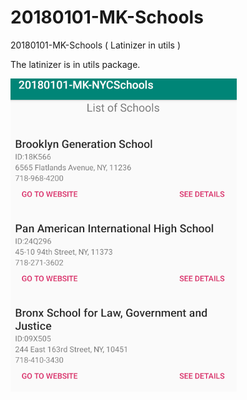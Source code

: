 # 20180101-MK-Schools
20180101-MK-Schools ( Latinizer in utils )

The latinizer is in utils package.

![image](https://raw.githubusercontent.com/MikhailKashtaevMobileApps/20180101-MK-Schools/master/app/src/main/assets/Capture.PNG)
